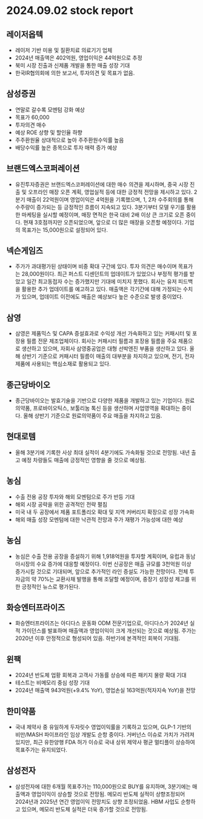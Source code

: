 # 2024.09.02 stock report
## 레이저옵텍
- 레이저 기반 미용 및 질환치료 의료기기 업체
- 2024년 매출액은 402억원, 영업이익은 44억원으로 추정
- 북미 시장 진출과 신제품 개발을 통한 매출 성장 기대
- 한국IR협의회에 의한 보고서, 투자의견 및 목표가 없음.
## 삼성증권
- 연말로 갈수록 모멘텀 강화 예상
- 목표가 60,000
- 투자의견 매수
- 예상 ROE 상향 및 할인율 하향
- 주주환원율 상대적으로 높아 주주환원수익률 높음
- 배당수익률 높은 종목으로 투자 매력 증가 예상
## 브랜드엑스코퍼레이션
- 유진투자증권은 브랜드엑스코퍼레이션에 대한 매수 의견을 제시하며, 중국 시장 진출 및 오프라인 매장 오픈 계획, 영업실적 등에 대한 긍정적 전망을 제시하고 있다. 2분기 매출이 22억원이며 영업이익은 4억원을 기록했으며, 1, 2차 수주회의를 통해 수주량이 증가되는 등 긍정적인 흐름이 지속되고 있다. 3분기부터 모델 우기를 활용한 마케팅을 실시할 예정이며, 매장 면적은 한국 대비 2배 이상 큰 크기로 오픈 중이다. 현재 3호점까지만 오픈되었으며, 앞으로 더 많은 매장을 오픈할 예정이다. 기업의 목표가는 15,000원으로 설정되어 있다.
## 넥슨게임즈
- 주가가 과대평가된 상태이며 비중 확대 구간에 있다. 투자 의견은 매수이며 목표가는 28,000원이다. 최근 퍼스트 디센던트의 업데이트가 있었으나 부정적 평가를 받았고 일간 최고동접자 수는 증가했지만 기대에 미치지 못했다. 회사는 유저 피드백을 활용한 추가 업데이트를 예고하고 있다. 매출액은 각기간에 대해 가정되는 수치가 있으며, 업데이트 이전에도 매출은 예상보다 높은 수준으로 발생 중이었다.
## 삼영
- 삼영은 제품믹스 및 CAPA 증설효과로 수익성 개선 가속화하고 있는 커패시터 및 포장용 필름 전문 제조업체이다. 회사는 커패시터 필름과 포장용 필름을 주요 제품으로 생산하고 있으며, 자회사 삼영중공업은 대형 선박엔진 부품을 생산하고 있다. 올해 상반기 기준으로 커패시터 필름이 매출의 대부분을 차지하고 있으며, 전기, 전자제품에 사용되는 핵심소재로 활용되고 있다.
## 종근당바이오
- 종근당바이오는 발효기술을 기반으로 다양한 제품을 개발하고 있는 기업이다. 원료의약품, 프로바이오틱스, 보툴리눔 톡신 등을 생산하며 사업영역을 확대하는 중이다. 올해 상반기 기준으로 원료의약품이 주요 매출을 차지하고 있음.
## 현대로템
- 올해 3분기에 기록한 사상 최대 실적이 4분기에도 가속화될 것으로 전망됨. 내년 출고 예정 차량들도 매출에 긍정적인 영향을 줄 것으로 예상됨.
## 농심
- 수출 전용 공장 투자와 해외 모멘텀으로 주가 반등 기대
- 해외 시장 공략을 위한 공격적인 전략 펼침
- 미국 내 두 공장에서 제품 포트폴리오 확대 및 지역 커버리지 확장으로 성장 가속화
- 해외 매출 성장 모멘텀에 대한 낙관적 전망과 주가 재평가 가능성에 대한 예상
## 농심
- 농심은 수출 전용 공장을 증설하기 위해 1,918억원을 투자할 계획이며, 유럽과 동남아시장의 수요 증가에 대응할 예정이다. 이번 신공장은 매출 규모를 3천억원 이상 증가시킬 것으로 기대되며, 앞으로 추가적인 라인 증설도 가능한 전망이다. 전체 투자금의 약 70%는 교환사채 발행을 통해 조달할 예정이며, 중장기 성장성 제고를 위한 긍정적인 뉴스로 평가된다.
## 화승엔터프라이즈
- 화승엔터프라이즈는 아디다스 운동화 ODM 전문기업으로, 아디다스가 2024년 실적 가이던스를 발표하며 매출액과 영업이익이 크게 개선되는 것으로 예상됨. 주가는 2020년 이후 안정적으로 형성되어 있음. 하반기에 본격적인 회복이 기대됨.
## 윈팩
- 2024년 반도체 업황 회복과 고객사 가동률 상승에 따른 패키지 물량 확대 기대
- 테스트는 비메모리 중심 성장 기대
- 2024년 매출액 943억원(+9.4% YoY), 영업손실 163억원(적자지속 YoY)을 전망
## 한미약품
- 국내 제약사 중 유일하게 두자릿수 영업이익률을 기록하고 있으며, GLP-1 기반의 비만/MASH 파이프라인 임상 개발도 순항 중이다. 거버넌스 이슈로 가치가 가려져 있지만, 최근 유한양행 FDA 허가 이슈로 국내 상위 제약사 평균 멀티플이 상승하여 목표주가는 유지되었다.
## 삼성전자
- 삼성전자에 대한 6개월 목표주가는 110,000원으로 BUY를 유지하며, 3분기에는 매출액과 영업이익이 상승할 것으로 전망됨. 메모리 반도체 실적이 상향조정되어 2024년과 2025년 연간 영업이익 전망치도 상향 조정되었음. HBM 사업도 순항하고 있으며, 메모리 반도체 실적은 더욱 증가할 것으로 전망됨.
